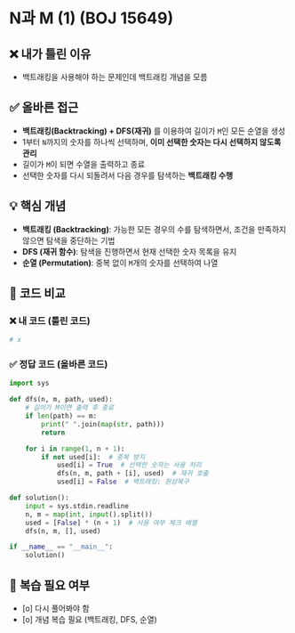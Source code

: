 # N과 M (1) (BOJ 15649)

## ❌ 내가 틀린 이유  
- 백트래킹을 사용해야 하는 문제인데 백트래킹 개념을 모름

## ✅ 올바른 접근  
- **백트래킹(Backtracking) + DFS(재귀)** 를 이용하여 길이가 `M`인 모든 순열을 생성  
- 1부터 `N`까지의 숫자를 하나씩 선택하며, **이미 선택한 숫자는 다시 선택하지 않도록 관리**  
- 길이가 `M`이 되면 수열을 출력하고 종료  
- 선택한 숫자를 다시 되돌려서 다음 경우를 탐색하는 **백트래킹 수행**  

## 💡 핵심 개념  
- **백트래킹 (Backtracking)**: 가능한 모든 경우의 수를 탐색하면서, 조건을 만족하지 않으면 탐색을 중단하는 기법  
- **DFS (재귀 함수)**: 탐색을 진행하면서 현재 선택한 숫자 목록을 유지  
- **순열 (Permutation)**: 중복 없이 `M`개의 숫자를 선택하여 나열  

## 📝 코드 비교  

### ❌ 내 코드 (틀린 코드)  
```python
# x
```

### ✅ 정답 코드 (올바른 코드)  
```python
import sys

def dfs(n, m, path, used):
    # 길이가 M이면 출력 후 종료
    if len(path) == m:
        print(" ".join(map(str, path)))
        return

    for i in range(1, n + 1):
        if not used[i]:  # 중복 방지
            used[i] = True  # 선택한 숫자는 사용 처리
            dfs(n, m, path + [i], used)  # 재귀 호출
            used[i] = False  # 백트래킹: 원상복구

def solution():
    input = sys.stdin.readline
    n, m = map(int, input().split())
    used = [False] * (n + 1)  # 사용 여부 체크 배열
    dfs(n, m, [], used)

if __name__ == "__main__":
    solution()
```

## 🔄 복습 필요 여부  
- [o] 다시 풀어봐야 함  
- [o] 개념 복습 필요 (백트래킹, DFS, 순열)  